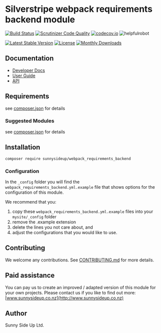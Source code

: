 # Silverstripe webpack requirements backend module
[![Build Status](https://travis-ci.org/sunnysideup/silverstripe-webpack_requirements_backend.svg?branch=master)](https://travis-ci.org/sunnysideup/silverstripe-webpack_requirements_backend)
[![Scrutinizer Code Quality](https://scrutinizer-ci.com/g/sunnysideup/silverstripe-webpack_requirements_backend/badges/quality-score.png?b=master)](https://scrutinizer-ci.com/g/sunnysideup/silverstripe-webpack_requirements_backend/?branch=master)
[![codecov.io](https://codecov.io/github/sunnysideup/silverstripe-webpack_requirements_backend/coverage.svg?branch=master)](https://codecov.io/github/sunnysideup/silverstripe-webpack_requirements_backend?branch=master)
![helpfulrobot](https://helpfulrobot.io/sunnysideup/webpack_requirements_backend/badge)

[![Latest Stable Version](https://poser.pugx.org/sunnysideup/webpack_requirements_backend/version)](https://packagist.org/packages/sunnysideup/webpack_requirements_backend)
[![License](https://poser.pugx.org/sunnysideup/webpack_requirements_backend/license)](https://packagist.org/packages/sunnysideup/webpack_requirements_backend)
[![Monthly Downloads](https://poser.pugx.org/sunnysideup/webpack_requirements_backend/d/monthly)](https://packagist.org/packages/sunnysideup/webpack_requirements_backend)


## Documentation



 * [Developer Docs](docs/en/INDEX.md)
 * [User Guide](docs/en/userguide.md)
 * [API](http://ssmods.com/apis/webpack_requirements_backend/docs/en/api/)

## Requirements



see [composer.json](composer.json) for details

### Suggested Modules



see [composer.json](composer.json) for details


## Installation


```
composer require sunnysideup/webpack_requirements_backend
```

### Configuration



In the `_config` folder you will find the `webpack_requirements_backend.yml.example`
file that shows options for the configuration of this module.

We recommend that you:

  1. copy these `webpack_requirements_backend.yml.example` files into your
`mysite/_config` folder
  2. remove the .example extension
  3. delete the lines you not care about, and
  4. adjust the configurations that you would like to use.


## Contributing



We welcome any contributions. See [CONTRIBUTING.md](CONTRIBUTING.md) for more details.

## Paid assistance



You can pay us to create an improved / adapted version of this module for your own projects.  Please contact us if you like to find out more: [www.sunnysideup.co.nz](http://www.sunnysideup.co.nz)

## Author



Sunny Side Up Ltd.
